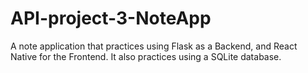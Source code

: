 # API-project-3-NoteApp
A note application that practices using Flask as a Backend, and React Native for the Frontend. It also practices using a SQLite database.
